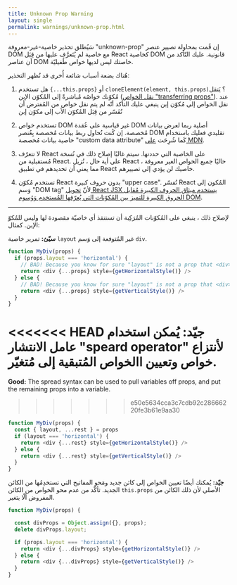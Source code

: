 ```yaml
---
title: Unknown Prop Warning
layout: single
permalink: warnings/unknown-prop.html
---
```

سَيُطلق تحذير خاصية-غير-معروفة "unknown-prop" إن قُمت بمحاولة تصيير عنصر DOM مع خاصية لم يُتَعرَّف عليها من قِبَل React كخاصية DOM قانونية. عليك التّأكد من أن عناصر DOM خاصتك ليس لديها خواص طُفيليّة.

هُناك بضعة أسباب شائعة أُخرى قد تُظهر التحذير:

1. هل تستخدم `{...this.props}` أو `cloneElement(element, this.props)`؟ يَنقل مُكوّنك خواصُه مُباشرةً إلى المُكوّن الإبن ([نقل الخواص "transferring props"](/docs/transferring-props.html)). عند نقل الخواص إلى مُكوّن إبن ينبغي عليك التأكد أنّه لم يتم نقل خواص من المُفترض أن تُفَسّر من قِبَل المُكوّن الأب إلى مكوّن إبن

2. تستخدم خواص DOM غير قياسية على عُقدة DOM أصلية ربما لعرض بيانات مُخصصة. إن كُنت تُحاول ربط بيانات مُخصصة بِعُنصر DOM تقليدي فعليك باستخدام خاصية بيانات مُخصصة "custom data attribute" كَما شُرِحَت [على MDN](https://developer.mozilla.org/en-US/docs/Web/Guide/HTML/Using_data_attributes).

3. لا تتعرّف React على الخاصية التي حددتها. سيتم غالبًا إصلاح ذلك في نُسخة مُستقبلية من React. على أية حال ، تُزيل React حاليًا جميع الخواص الغير معروفة ، مما يعني أن تحديدهم في تطبيق React خاصيك لن يؤدي إلى تصييرهم.

4. تستخدم مُكوّن React بدون حروف كبيرة "upper case". تُفسّر React المُكون إلى وَسم "DOM tag" لأنّ [تحويل React JSX يستخدم ميثاق الحروف الكبيرة مُقابل الحروق الكبيرة للتميز بين المُكوّنات التي يُعرّفها المُستخدم وَوُسوم DOM](/docs/jsx-in-depth.html#user-defined-components-must-be-capitalized).

---

لإصلاح ذلك ، ينبغي على المُكوّنات المُرَكِبة أن تستنفذ أي خاصيّة مقصودة لها وليس للمُكوّ الإبن. كمثال:

**سيّئ:** تمرير خاصية `layout` غير المُتوفعة إلى وَسم `div`.

```js
function MyDiv(props) {
  if (props.layout === 'horizontal') {
    // BAD! Because you know for sure "layout" is not a prop that <div> understands.
    return <div {...props} style={getHorizontalStyle()} />
  } else {
    // BAD! Because you know for sure "layout" is not a prop that <div> understands.
    return <div {...props} style={getVerticalStyle()} />
  }
}
```

<<<<<<< HEAD
**جيّد:** يُمكن استخدام عامل الانتشار "speard operator" لأنتزاع خواص وتعيين االخواص المُتبقية إلى مُتغيّر.
=======
**Good:** The spread syntax can be used to pull variables off props, and put the remaining props into a variable.
>>>>>>> e50e5634cca3c7cdb92c28666220fe3b61e9aa30

```js
function MyDiv(props) {
  const { layout, ...rest } = props
  if (layout === 'horizontal') {
    return <div {...rest} style={getHorizontalStyle()} />
  } else {
    return <div {...rest} style={getVerticalStyle()} />
  }
}
```

**جيّد:** يُمكنك أيضًا تعيين الخواص إلى كائن جديد ومَحو المفاتيح التي تستخدِمُها من الكائن الجديد. تأكّد من عدم محو الخواص من الكائن `this.props` الأصلي لأن ذلك الكائن من المفروض ألّا يتغير.

```js
function MyDiv(props) {

  const divProps = Object.assign({}, props);
  delete divProps.layout;

  if (props.layout === 'horizontal') {
    return <div {...divProps} style={getHorizontalStyle()} />
  } else {
    return <div {...divProps} style={getVerticalStyle()} />
  }
}
```
